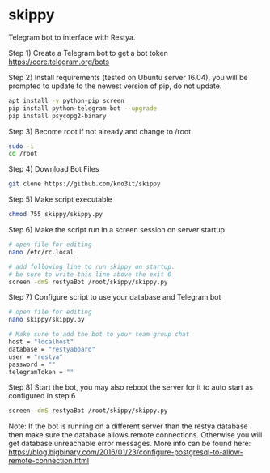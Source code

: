 # skippy
Telegram bot to interface with Restya.

Step 1) Create a Telegram bot to get a bot token https://core.telegram.org/bots

Step 2) Install requirements (tested on Ubuntu server 16.04), you will be prompted to update to the newest version of pip, do not update.
```bash
apt install -y python-pip screen
pip install python-telegram-bot --upgrade
pip install psycopg2-binary
```
Step 3) Become root if not already and change to /root
```bash
sudo -i
cd /root
```
Step 4) Download Bot Files
```bash
git clone https://github.com/kno3it/skippy
```
Step 5) Make script executable
```bash
chmod 755 skippy/skippy.py
```
Step 6) Make the script run in a screen session on server startup
```bash
# open file for editing
nano /etc/rc.local

# add following line to run skippy on startup.
# be sure to write this line above the exit 0
screen -dmS restyaBot /root/skippy/skippy.py
```
Step 7) Configure script to use your database and Telegram bot
```bash
# open file for editing
nano skippy/skippy.py

# Make sure to add the bot to your team group chat
host = "localhost"
database = "restyaboard"
user = "restya"
password = ""
telegramToken = ""
```
Step 8) Start the bot, you may also reboot the server for it to auto start as configured in step 6
```bash
screen -dmS restyaBot /root/skippy/skippy.py
```
Note:
If the bot is running on a different server than the restya database then make sure
the database allows remote connections. Otherwise you will get database unreachable
error messages. More info can be found here: 
https://blog.bigbinary.com/2016/01/23/configure-postgresql-to-allow-remote-connection.html
